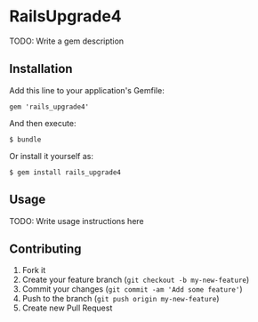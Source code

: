 # RailsUpgrade4

TODO: Write a gem description

## Installation

Add this line to your application's Gemfile:

    gem 'rails_upgrade4'

And then execute:

    $ bundle

Or install it yourself as:

    $ gem install rails_upgrade4

## Usage

TODO: Write usage instructions here

## Contributing

1. Fork it
2. Create your feature branch (`git checkout -b my-new-feature`)
3. Commit your changes (`git commit -am 'Add some feature'`)
4. Push to the branch (`git push origin my-new-feature`)
5. Create new Pull Request
